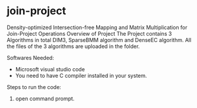 # join-project
Density-optimized Intersection-free Mapping and Matrix Multiplication for Join-Project Operations
Overview of Project
The Project contains 3 Algorithms in total DIM3, SparseBMM algorithm and DenseEC algorithm.
All the files of the 3 algorithms are uploaded in the folder.

Softwares Needed:

* Microsoft visual studio code
* You need to have C compiler installed in your system.

Steps to run the code:
  1. open command prompt.

